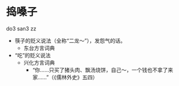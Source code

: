 # 捣嗓子
do3 san3 zz
+ 筷子的贬义说法（全称“二龙～”），发怨气的话。
  * 东台方言词典
+ “吃”的贬义说法
  * 兴化方言词典
    - “你……只买了猪头肉、飘汤烧饼，自己～，一个钱也不拿了来家……”（《儒林外史》五四）
